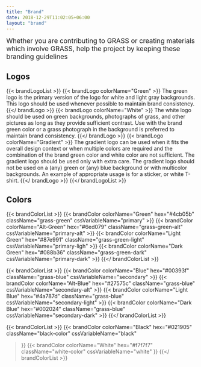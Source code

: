 ```yaml
---
title: "Brand"
date: 2018-12-29T11:02:05+06:00
layout: "brand"
---
```


<span style="font-size:1.25em;" class="text-secondary">Whether you are contributing to GRASS or creating materials which involve GRASS, help the project by keeping these branding guidelines</span>

## Logos

{{< brandLogoList >}}
    {{< brandLogo colorName="Green" >}}
        The green logo is the primary version of the logo for white and light gray backgrounds. This logo should be used whenever possible to maintain brand consistency.
    {{</ brandLogo >}}
    {{< brandLogo colorName="White" >}}
        The white logo should be used on green backgrounds, photographs of grass, and other pictures as long as they provide sufficient contrast. Use with the brand green color or a grass photograph in the background is preferred to maintain brand consistency.
    {{</ brandLogo >}}
    {{< brandLogo colorName="Gradient" >}}
        The gradient logo can be used when it fits the overall design context or when multiple colors are required and the combination of the brand green color and white color are not sufficient. The gradient logo should be used only with extra care. The gradient logo should not be used on a (any) green or (any) blue background or with multicolor backgrounds. An example of appropriate usage is for a sticker, or white T-shirt.
    {{</ brandLogo >}}
{{</ brandLogoList >}}

## Colors

{{< brandColorList >}}
    {{< brandColor colorName="Green"   hex="#4cb05b" className="grass-green" cssVariableName="primary" >}}
    {{< brandColor colorName="Alt-Green"   hex="#6ed079" className="grass-green-alt" cssVariableName="primary-alt" >}}
    {{< brandColor colorName="Light Green"   hex="#87e991" className="grass-green-light" cssVariableName="primary-ligh" >}}
    {{< brandColor colorName="Dark Green"   hex="#088b36" className="grass-green-dark" cssVariableName="primary-dark" >}}
{{</ brandColorList >}}

{{< brandColorList >}}
    {{< brandColor colorName="Blue" hex="#00393f" className="grass-blue" cssVariableName="secondary" >}}
    {{< brandColor colorName="Alt-Blue" hex="#27575c" className="grass-blue" cssVariableName="secondary-alt" >}}
    {{< brandColor colorName="Light Blue" hex="#4a787d" className="grass-blue" cssVariableName="secondary-light" >}}
    {{< brandColor colorName="Dark Blue" hex="#002024" className="grass-blue" cssVariableName="secondary-dark" >}}
{{</ brandColorList >}}

{{< brandColorList >}}
  {{< brandColor
    colorName="Black"
    hex="#021905"
    className="black-color"
    cssVariableName="black"
  >}}
  {{< brandColor
    colorName="White"
    hex="#f7f7f7"
    className="white-color"
    cssVariableName="white"
  >}}
{{</ brandColorList >}}
